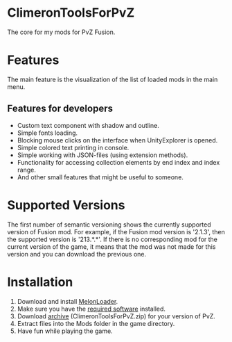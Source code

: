# ClimeronToolsForPvZ
The core for my mods for PvZ Fusion.<br/>
# Features
The main feature is the visualization of the list of loaded mods in the main menu.
## Features for developers
* Custom text component with shadow and outline.
* Simple fonts loading.
* Blocking mouse clicks on the interface when UnityExplorer is opened.
* Simple colored text printing in console. 
* Simple working with JSON-files (using extension methods).
* Functionality for accessing collection elements by end index and index range.
* And other small features that might be useful to someone.
# Supported Versions
The first number of semantic versioning shows the currently supported version of Fusion mod. For example, if the Fusion mod version is '2.1.3', then the supported version is '213.\*.\*'. If there is no corresponding mod for the current version of the game, it means that the mod was not made for this version and you can download the previous one.
# Installation
1. Download and install [MelonLoader](https://github.com/LavaGang/MelonLoader.Installer/releases).
2. Make sure you have the [required software](https://github.com/LavaGang/MelonLoader/blob/master/README.md#requirements) installed.
3. Download [archive](https://github.com/Climeron/PvZ-Fusion-Tools/releases) (ClimeronToolsForPvZ.zip) for your version of PvZ.
4. Extract files into the Mods folder in the game directory.
5. Have fun while playing the game.